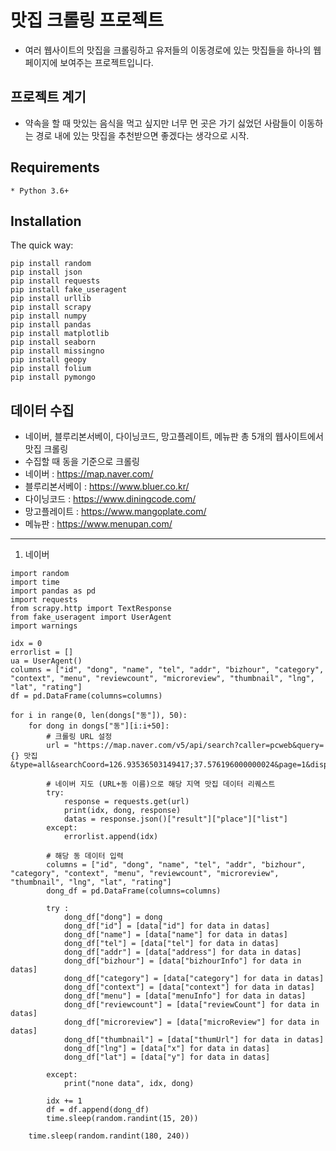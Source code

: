 # 맛집 크롤링 프로젝트
* 여러 웹사이트의 맛집을 크롤링하고 유저들의 이동경로에 있는 맛집들을 하나의 웹페이지에 보여주는 프로젝트입니다.
## 프로젝트 계기
* 약속을 할 때 맛있는 음식을 먹고 싶지만 너무 먼 곳은 가기 싫었던 사람들이 이동하는 경로 내에 있는 맛집을 추천받으면 좋겠다는 생각으로 시작.
## Requirements
```
* Python 3.6+
```
## Installation
The quick way:
```
pip install random
pip install json
pip install requests
pip install fake_useragent
pip install urllib
pip install scrapy
pip install numpy
pip install pandas
pip install matplotlib
pip install seaborn
pip install missingno
pip install geopy
pip install folium
pip install pymongo
```
## 데이터 수집
* 네이버, 블루리본서베이, 다이닝코드, 망고플레이트, 메뉴판 총 5개의 웹사이트에서 맛집 크롤링
* 수집할 때 동을 기준으로 크롤링 
* 네이버 : <https://map.naver.com/>
* 블루리본서베이 : <https://www.bluer.co.kr/>
* 다이닝코드 : <https://www.diningcode.com/>
* 망고플레이트 : <https://www.mangoplate.com/>
* 메뉴판 : <https://www.menupan.com/>
**************
1. 네이버 
```
import random
import time
import pandas as pd
import requests
from scrapy.http import TextResponse
from fake_useragent import UserAgent
import warnings

idx = 0
errorlist = []
ua = UserAgent()
columns = ["id", "dong", "name", "tel", "addr", "bizhour", "category", "context", "menu", "reviewcount", "microreview", "thumbnail", "lng", "lat", "rating"]
df = pd.DataFrame(columns=columns)

for i in range(0, len(dongs["동"]), 50):
    for dong in dongs["동"][i:i+50]:
        # 크롤링 URL 설정
        url = "https://map.naver.com/v5/api/search?caller=pcweb&query={} 맛집&type=all&searchCoord=126.93536503149417;37.576196000000024&page=1&displayCount=50&isPlaceRecommendationReplace=true&lang=ko".format(dong)

        # 네이버 지도 (URL+동 이름)으로 해당 지역 맛집 데이터 리퀘스트
        try:
            response = requests.get(url)
            print(idx, dong, response)
            datas = response.json()["result"]["place"]["list"]
        except:
            errorlist.append(idx)
        
        # 해당 동 데이터 입력
        columns = ["id", "dong", "name", "tel", "addr", "bizhour", "category", "context", "menu", "reviewcount", "microreview", "thumbnail", "lng", "lat", "rating"]
        dong_df = pd.DataFrame(columns=columns)
        
        try :
            dong_df["dong"] = dong
            dong_df["id"] = [data["id"] for data in datas]
            dong_df["name"] = [data["name"] for data in datas]
            dong_df["tel"] = [data["tel"] for data in datas]
            dong_df["addr"] = [data["address"] for data in datas]
            dong_df["bizhour"] = [data["bizhourInfo"] for data in datas]
            dong_df["category"] = [data["category"] for data in datas]
            dong_df["context"] = [data["context"] for data in datas]
            dong_df["menu"] = [data["menuInfo"] for data in datas]
            dong_df["reviewcount"] = [data["reviewCount"] for data in datas]
            dong_df["microreview"] = [data["microReview"] for data in datas]
            dong_df["thumbnail"] = [data["thumUrl"] for data in datas]
            dong_df["lng"] = [data["x"] for data in datas]
            dong_df["lat"] = [data["y"] for data in datas]
        
        except:
            print("none data", idx, dong)
    
        idx += 1
        df = df.append(dong_df)
        time.sleep(random.randint(15, 20))
    
    time.sleep(random.randint(180, 240))
```

